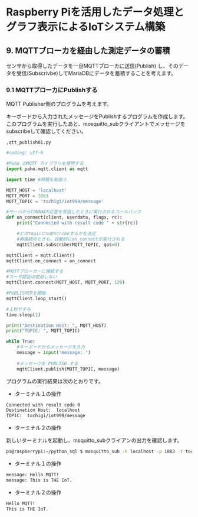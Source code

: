 # Raspberry Piを活用したデータ処理とグラフ表示によるIoTシステム構築

## 9. MQTTブローカを経由した測定データの蓄積

センサから取得したデータを一旦MQTTブローカに送信(Publish) し、そのデータを受信(Subscrivbe)してMariaDBにデータを蓄積することを考えます。

### 9.1 MQTTプローカにPublishする

MQTT Publisher側のプログラムを考えます。

キーボードから入力されたメッセージをPublishするプログラムを作成します。このプログラムを実行したあと、mosquitto_subクライアントでメッセージをsubscribeして確認してください。

`,qtt_publish01.py`

```python
#coding: utf-8

#Paho のMQTT ライブラリを使用する
import paho.mqtt.client as mqtt

import time #時間を取扱う

MQTT_HOST = 'localhost'
MQTT_PORT = 1883
MQTT_TOPIC = 'tochigi/iot999/message'

#サーバからCONNACK応答を受信したときに実行されるコールバック
def on_connect(client, userdata, flags, rc):
    print("Connected with result code " + str(rc))

    #どのtopicにsubscribeするかを決定
    #再接続のときも、自動的にon_connectが実行される
    mqttClient.subscribe(MQTT_TOPIC, qos=0)

mqttClient = mqtt.Client()
mqttClient.on_connect = on_connect

#MQTTブローカーに接続する
#ユーザ認証は使用しない
mqttClient.connect(MQTT_HOST, MQTT_PORT, 120)

#PUBLISHERを開始
mqttClient.loop_start()

#１秒やすみ
time.sleep(1)

print("Destination Host: ", MQTT_HOST)
print("TOPIC: ", MQTT_TOPIC)

while True:
    #キーボードからメッセージを入力
    message = input('message: ')
    
    #メッセージを PUBLISH する
    mqttClient.publish(MQTT_TOPIC, message)
```

プログラムの実行結果は次のとおりです。

* ターミナル１の操作

```bash
Connected with result code 0
Destination Host:  localhost
TOPIC:  tochigi/iot999/message
```

* ターミナル２の操作

新しいターミナルを起動し、msquitto_subクライアンの出力を確認します。

```bash
pi@raspberrypi:~/python_sql $ mosquitto_sub -h localhost -p 1883 -t tochigi/iot999/message
```

* ターミナル１の操作

```bash
message: Hello MQTT!
message: This is THE IoT.
```

* ターミナル２の操作

```bash
Hello MQTT!
This is THE IoT.
```
